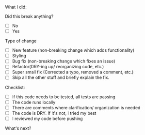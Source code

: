 What I did:


Did this break anything?

- [ ] No
- [ ]  Yes

Type of change

- [ ] New feature (non-breaking change which adds functionality)
- [ ]  Styling 
- [ ]  Bug fix (non-breaking change which fixes an issue)
- [ ]  Refactor(DRY-ing up/ reorganizing code, etc.)
- [ ]  Super small fix (Corrected a typo, removed a comment, etc.)
- [ ]  Skip all the other stuff and briefly explain the fix.

Checklist:

- [ ]  If this code needs to be tested, all tests are passing
- [ ]  The code runs locally
- [ ]  There are comments where clarification/ organization is needed
- [ ]  The code is DRY. If it's not, I tried my best
- [ ]  I reviewed my code before pushing

What's next?
